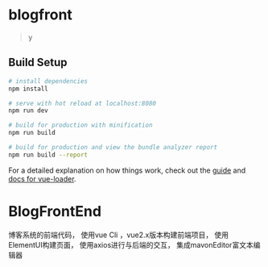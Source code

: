 # blogfront

> y

## Build Setup

``` bash
# install dependencies
npm install

# serve with hot reload at localhost:8080
npm run dev

# build for production with minification
npm run build

# build for production and view the bundle analyzer report
npm run build --report
```

For a detailed explanation on how things work, check out the [guide](http://vuejs-templates.github.io/webpack/) and [docs for vue-loader](http://vuejs.github.io/vue-loader).


# BlogFrontEnd
博客系统的前端代码，
使用vue Cli ，vue2.x版本构建前端项目，
使用ElementUI构建页面，
使用axios进行与后端的交互，
集成mavonEditor富文本编辑器
